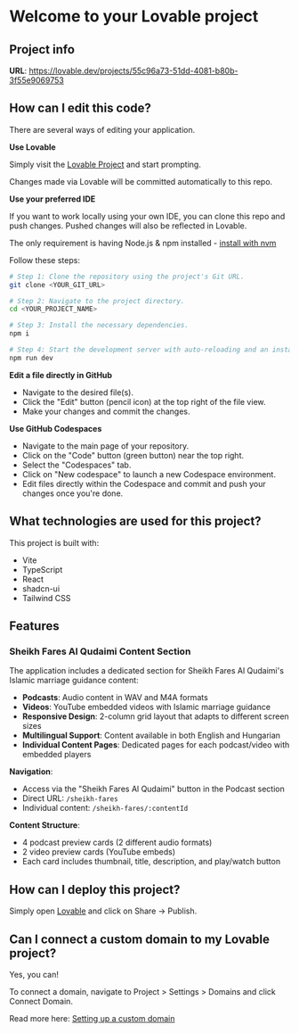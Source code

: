 # Welcome to your Lovable project

## Project info

**URL**: https://lovable.dev/projects/55c96a73-51dd-4081-b80b-3f55e9069753

## How can I edit this code?

There are several ways of editing your application.

**Use Lovable**

Simply visit the [Lovable Project](https://lovable.dev/projects/55c96a73-51dd-4081-b80b-3f55e9069753) and start prompting.

Changes made via Lovable will be committed automatically to this repo.

**Use your preferred IDE**

If you want to work locally using your own IDE, you can clone this repo and push changes. Pushed changes will also be reflected in Lovable.

The only requirement is having Node.js & npm installed - [install with nvm](https://github.com/nvm-sh/nvm#installing-and-updating)

Follow these steps:

```sh
# Step 1: Clone the repository using the project's Git URL.
git clone <YOUR_GIT_URL>

# Step 2: Navigate to the project directory.
cd <YOUR_PROJECT_NAME>

# Step 3: Install the necessary dependencies.
npm i

# Step 4: Start the development server with auto-reloading and an instant preview.
npm run dev
```

**Edit a file directly in GitHub**

- Navigate to the desired file(s).
- Click the "Edit" button (pencil icon) at the top right of the file view.
- Make your changes and commit the changes.

**Use GitHub Codespaces**

- Navigate to the main page of your repository.
- Click on the "Code" button (green button) near the top right.
- Select the "Codespaces" tab.
- Click on "New codespace" to launch a new Codespace environment.
- Edit files directly within the Codespace and commit and push your changes once you're done.

## What technologies are used for this project?

This project is built with:

- Vite
- TypeScript
- React
- shadcn-ui
- Tailwind CSS

## Features

### Sheikh Fares Al Qudaimi Content Section

The application includes a dedicated section for Sheikh Fares Al Qudaimi's Islamic marriage guidance content:

- **Podcasts**: Audio content in WAV and M4A formats
- **Videos**: YouTube embedded videos with Islamic marriage guidance
- **Responsive Design**: 2-column grid layout that adapts to different screen sizes
- **Multilingual Support**: Content available in both English and Hungarian
- **Individual Content Pages**: Dedicated pages for each podcast/video with embedded players

**Navigation**: 
- Access via the "Sheikh Fares Al Qudaimi" button in the Podcast section
- Direct URL: `/sheikh-fares`
- Individual content: `/sheikh-fares/:contentId`

**Content Structure**:
- 4 podcast preview cards (2 different audio formats)
- 2 video preview cards (YouTube embeds)
- Each card includes thumbnail, title, description, and play/watch button

## How can I deploy this project?

Simply open [Lovable](https://lovable.dev/projects/55c96a73-51dd-4081-b80b-3f55e9069753) and click on Share -> Publish.

## Can I connect a custom domain to my Lovable project?

Yes, you can!

To connect a domain, navigate to Project > Settings > Domains and click Connect Domain.

Read more here: [Setting up a custom domain](https://docs.lovable.dev/tips-tricks/custom-domain#step-by-step-guide)
